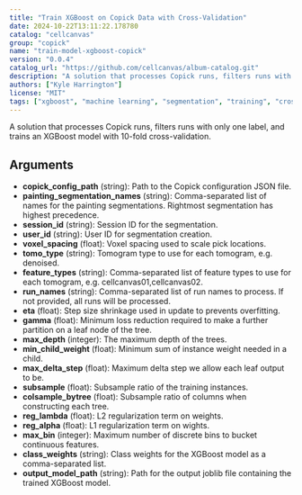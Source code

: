 ```yaml
---
title: "Train XGBoost on Copick Data with Cross-Validation"
date: 2024-10-22T13:11:22.178780
catalog: "cellcanvas"
group: "copick"
name: "train-model-xgboost-copick"
version: "0.0.4"
catalog_url: "https://github.com/cellcanvas/album-catalog.git"
description: "A solution that processes Copick runs, filters runs with only one label, and trains an XGBoost model with 10-fold cross-validation."
authors: ["Kyle Harrington"]
license: "MIT"
tags: ["xgboost", "machine learning", "segmentation", "training", "cross-validation", "copick"]
---
```


A solution that processes Copick runs, filters runs with only one label, and trains an XGBoost model with 10-fold cross-validation.

## Arguments

- **copick_config_path** (string): Path to the Copick configuration JSON file.
- **painting_segmentation_names** (string): Comma-separated list of names for the painting segmentations. Rightmost segmentation has highest precedence.
- **session_id** (string): Session ID for the segmentation.
- **user_id** (string): User ID for segmentation creation.
- **voxel_spacing** (float): Voxel spacing used to scale pick locations.
- **tomo_type** (string): Tomogram type to use for each tomogram, e.g. denoised.
- **feature_types** (string): Comma-separated list of feature types to use for each tomogram, e.g. cellcanvas01,cellcanvas02.
- **run_names** (string): Comma-separated list of run names to process. If not provided, all runs will be processed.
- **eta** (float): Step size shrinkage used in update to prevents overfitting.
- **gamma** (float): Minimum loss reduction required to make a further partition on a leaf node of the tree.
- **max_depth** (integer): The maximum depth of the trees.
- **min_child_weight** (float): Minimum sum of instance weight needed in a child.
- **max_delta_step** (float): Maximum delta step we allow each leaf output to be.
- **subsample** (float): Subsample ratio of the training instances.
- **colsample_bytree** (float): Subsample ratio of columns when constructing each tree.
- **reg_lambda** (float): L2 regularization term on weights.
- **reg_alpha** (float): L1 regularization term on wights.
- **max_bin** (integer): Maximum number of discrete bins to bucket continuous features.
- **class_weights** (string): Class weights for the XGBoost model as a comma-separated list.
- **output_model_path** (string): Path for the output joblib file containing the trained XGBoost model.

